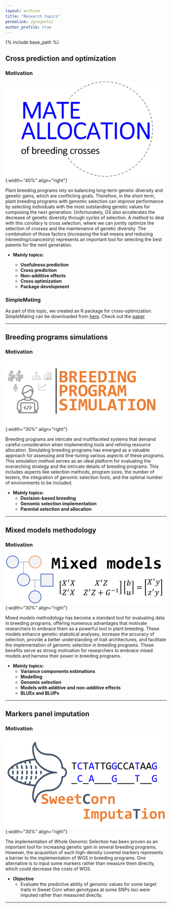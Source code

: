 ```yaml
---
layout: archive
title: "Research topics"
permalink: /projects/
author_profile: true
---
```


{% include base_path %}



## Cross prediction and optimization

### Motivation  

![Optim](../assets/images/Mate_Allocation.png){:width="40%" align="right"}

Plant breeding programs rely on balancing long-term genetic diversity and genetic gains, which are conflicting goals. Therefore, in the short term, plant breeding programs with genomic selection can improve performance by selecting individuals with the most outstanding genetic values for composing the next generation. Unfortunately, GS also accelerates the decrease of genetic diversity through cycles of selection. A method to deal with this corollary is cross selection, where we can jointly optimize the selection of crosses and the maintenance of genetic diversity. The combination of those factors (increasing the trait means and reducing inbreeding/coancestry) represents an important tool for selecting the best parents for the next generation.

- **Mainly topics:**

   - **Usefulness prediction**  
   - **Cross prediction**  
   - **Non-additive effects**  
   - **Cross optimization**
   - **Package development**

### SimpleMating

As part of this topic, we created an R package for cross-optimization. SimpleMating can be downloaded from [here](https://github.com/Resende-Lab/SimpleMating). Check out the [paper](https://doi.org/10.1002/tpg2.20533)





***

## Breeding programs simulations

### Motivation
![Imputation](../assets/images/Picture1.png){:width="30%" align="right"}

Breeding programs are intricate and multifaceted systems that demand careful consideration when implementing tools and refining resource allocation. Simulating breeding programs has emerged as a valuable approach for assessing and fine-tuning various aspects of these programs. This simulation method serves as an ideal platform for evaluating the overarching strategy and the intricate details of breeding programs. This includes aspects like selection methods, program sizes, the number of testers, the integration of genomic selection tools, and the optimal number of environments to be included.

- **Mainly topics:**
  - **Decision-based breeding**  
  - **Genomic selection implementation**
  - **Parental selection and allocation**  
 
***

## Mixed models methodology

### Motivation
![MixedMod](../assets/images/MixedModels.png){:width="30%" align="right"}

Mixed models methodology has become a standard tool for evaluating data in breeding programs, offering numerous advantages that motivate researchers to embrace them as a powerful tool in plant breeding. These models enhance genetic-statistical analyses, increase the accuracy of selection, provide a better understanding of trait architectures, and facilitate the implementation of genomic selection in breeding programs. These benefits serve as strong motivation for researchers to embrace mixed models and harness their power in breeding programs.

- **Mainly topics:**
  - **Variance components estimations**  
  - **Modelling**  
  - **Genomic selection**  
  - **Models with additive and non-additive effects**  
  - **BLUEs and BLUPs**  

***


## Markers panel imputation 

### Motivation  

![Imputation](../assets/images/Imputation_Marco.png){:width="30%" align="right"}

The implementation of Whole Genomic Selection has been proven as an important tool for increasing genetic gain in several breeding programs. However, the acquisition of such high-density covered markers represents a barrier to the implementation of WGS in breeding programs. One alternative is to input some markers rather than measure them directly, which could decrease the costs of WGS.

- **Objective**  
  - Evaluate the predictive ability of genomic values for some target traits in Sweet Corn when genotypes at some SNPs loci were imputed rather than measured directly.     

***
<br>

